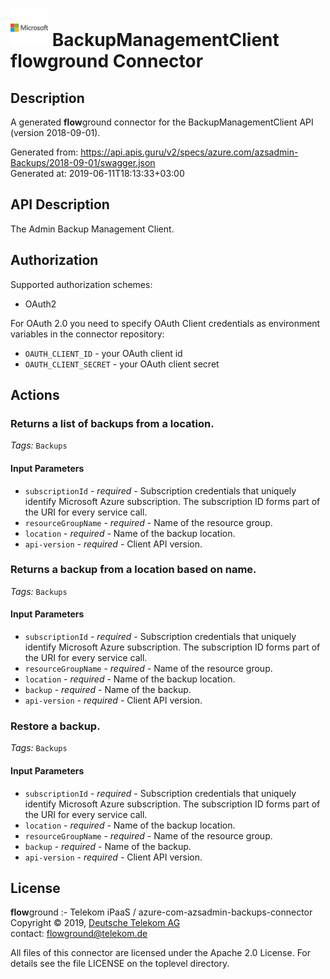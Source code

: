 # ![LOGO](logo.png) BackupManagementClient **flow**ground Connector

## Description

A generated **flow**ground connector for the BackupManagementClient API (version 2018-09-01).

Generated from: https://api.apis.guru/v2/specs/azure.com/azsadmin-Backups/2018-09-01/swagger.json<br/>
Generated at: 2019-06-11T18:13:33+03:00

## API Description

The Admin Backup Management Client.

## Authorization

Supported authorization schemes:
- OAuth2

For OAuth 2.0 you need to specify OAuth Client credentials as environment variables in the connector repository:
* `OAUTH_CLIENT_ID` - your OAuth client id
* `OAUTH_CLIENT_SECRET` - your OAuth client secret

## Actions

### Returns a list of backups from a location.

*Tags:* `Backups`

#### Input Parameters
* `subscriptionId` - _required_ - Subscription credentials that uniquely identify Microsoft Azure subscription. The subscription ID forms part of the URI for every service call.
* `resourceGroupName` - _required_ - Name of the resource group.
* `location` - _required_ - Name of the backup location.
* `api-version` - _required_ - Client API version.

### Returns a backup from a location based on name.

*Tags:* `Backups`

#### Input Parameters
* `subscriptionId` - _required_ - Subscription credentials that uniquely identify Microsoft Azure subscription. The subscription ID forms part of the URI for every service call.
* `resourceGroupName` - _required_ - Name of the resource group.
* `location` - _required_ - Name of the backup location.
* `backup` - _required_ - Name of the backup.
* `api-version` - _required_ - Client API version.

### Restore a backup.

*Tags:* `Backups`

#### Input Parameters
* `subscriptionId` - _required_ - Subscription credentials that uniquely identify Microsoft Azure subscription. The subscription ID forms part of the URI for every service call.
* `location` - _required_ - Name of the backup location.
* `resourceGroupName` - _required_ - Name of the resource group.
* `backup` - _required_ - Name of the backup.
* `api-version` - _required_ - Client API version.

## License

**flow**ground :- Telekom iPaaS / azure-com-azsadmin-backups-connector<br/>
Copyright © 2019, [Deutsche Telekom AG](https://www.telekom.de)<br/>
contact: flowground@telekom.de

All files of this connector are licensed under the Apache 2.0 License. For details
see the file LICENSE on the toplevel directory.
